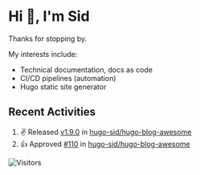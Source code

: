 # Hi 👋, I'm Sid

Thanks for stopping by. 

My interests include:
- Technical documentation, docs as code
- CI/CD pipelines (automation)
- Hugo static site generator

## Recent Activities

<!--RECENT_ACTIVITY:start-->
1. ✌️ Released [v1.9.0](https://github.com/hugo-sid/hugo-blog-awesome/releases/tag/v1.9.0) in [hugo-sid/hugo-blog-awesome](https://github.com/hugo-sid/hugo-blog-awesome)<br>
2. 👍 Approved [#110](https://github.com/hugo-sid/hugo-blog-awesome/pull/110#pullrequestreview-1608799086) in [hugo-sid/hugo-blog-awesome](https://github.com/hugo-sid/hugo-blog-awesome)<br>
<!--RECENT_ACTIVITY:end-->

![Visitors](https://api.visitorbadge.io/api/visitors?path=https%3A%2F%2Fgithub.com%2Fhugo-sid%2Fhugo-sid&countColor=%2337d67a&style=flat&labelStyle=upper)
